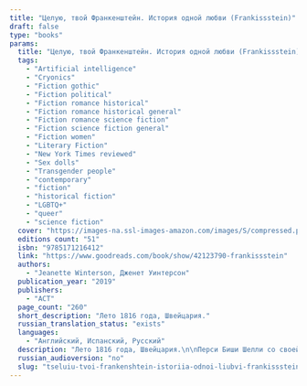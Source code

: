 ```yaml
---
title: "Целую, твой Франкенштейн. История одной любви (Frankissstein)"
draft: false
type: "books"
params:
  title: "Целую, твой Франкенштейн. История одной любви (Frankissstein)"
  tags:
    - "Artificial intelligence"
    - "Cryonics"
    - "Fiction gothic"
    - "Fiction political"
    - "Fiction romance historical"
    - "Fiction romance historical general"
    - "Fiction romance science fiction"
    - "Fiction science fiction general"
    - "Fiction women"
    - "Literary Fiction"
    - "New York Times reviewed"
    - "Sex dolls"
    - "Transgender people"
    - "contemporary"
    - "fiction"
    - "historical fiction"
    - "LGBTQ+"
    - "queer"
    - "science fiction"
  cover: "https://images-na.ssl-images-amazon.com/images/S/compressed.photo.goodreads.com/books/1547329058i/42123790.jpg, https://images-na.ssl-images-amazon.com/images/S/compressed.photo.goodreads.com/books/1606717068i/56096639.jpg"
  editions count: "51"
  isbn: "9785171216412"
  link: "https://www.goodreads.com/book/show/42123790-frankissstein"
  authors:
    - "Jeanette Winterson, Дженет Уинтерсон"
  publication_year: "2019"
  publishers:
    - "АСТ"
  page_count: "260"
  short_description: "Лето 1816 года, Швейцария."
  russian_translation_status: "exists"
  languages:
    - "Английский, Испанский, Русский"
  description: "Лето 1816 года, Швейцария.\n\nПерси Биши Шелли со своей юной супругой Мэри и лорд Байрон со своим приятелем и личным врачом Джоном Полидори арендуют два дома на берегу Женевского озера. Проливные дожди не располагают к прогулкам, и большую часть времени молодые люди проводят на вилле Байрона, развлекаясь посиделками у камина и разговорами о сверхъестественном. Наконец Байрон предлагает, чтобы каждый написал рассказ-фантасмагорию. Мэри, которую неотвязно преследует мысль о бессмертной человеческой душе, запертой в бренном физическом теле, начинает писать роман о новой, небиологической форме жизни. «Берегитесь меня: я бесстрашен и потому всемогущ», – заявляет о себе Франкенштейн, порожденный ее фантазией…\n\nСпустя два столетия, Англия, Манчестер.\n\nБлизится день, когда чудовищный монстр, созданный воображением Мэри Шелли, обретет свое воплощение и столкновение искусственного и человеческого разума ввергнет мир в хаос…\n\nIn Brexit Britain, a young transgender doctor called Ry is falling in love – against their better judgement – with Victor Stein, a celebrated professor leading the public debate around AI. Meanwhile, Ron Lord, just divorced and living with Mum again, is set to make his fortune launching a new generation of sex dolls for lonely men everywhere. Across the Atlantic, in Phoenix, Arizona, a cryogenics facility houses dozens of bodies of men and women who are medically and legally dead… but waiting to return to life. But the scene is set in 1816, when nineteen-year-old Mary Shelley writes a story about creating a non-biological life-form. ‘Beware, for I am fearless and therefore powerful. 'What will happen when homo sapiens is no longer the smartest being on the planet? Jeanette Winterson shows us how much closer we are to that future than we realize. Funny and furious, bold and clear-sighted, Frankissstein is a love story about life itself."
  russian_audioversion: "no"
  slug: "tseluiu-tvoi-frankenshtein-istoriia-odnoi-liubvi-frankissstein-7c6930b0"
---
```

